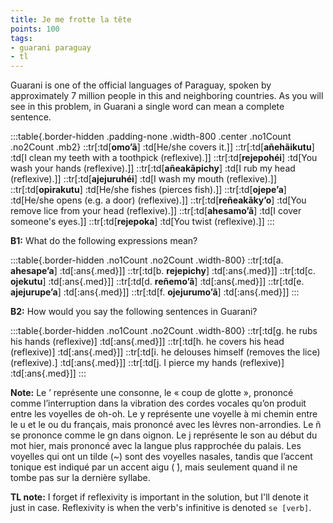 ```yaml
---
title: Je me frotte la tête
points: 100
tags:
- guarani paraguay 
- tl
---
```


Guarani is one of the official languages of Paraguay, spoken by approximately 7 million people in this and neighboring countries. As you will see in this problem, in Guarani a single word can mean a complete sentence.

:::table{.border-hidden .padding-none .width-800 .center .no1Count .no2Count .mb2}
::tr[:td[**omo’ã**] :td[He/she covers it.]]
::tr[:td[**añehãikutu**] :td[I clean my teeth with a toothpick (reflexive).]]
::tr[:td[**rejepohéi**] :td[You wash your hands (reflexive).]]
::tr[:td[**añeakãpichy**] :td[I rub my head (reflexive).]]
::tr[:td[**ajejuruhéi**] :td[I wash my mouth (reflexive).]]
::tr[:td[**opirakutu**] :td[He/she fishes (pierces fish).]]
::tr[:td[**ojepe’a**] :td[He/she opens (e.g. a door) (reflexive).]]
::tr[:td[**reñeakãky’o**] :td[You remove lice from your head (reflexive).]]
::tr[:td[**ahesamo’ã**] :td[I cover someone's eyes.]]
::tr[:td[**rejepoka**] :td[You twist (reflexive).]]
:::

**B1:** What do the following expressions mean?

:::table{.border-hidden .no1Count .no2Count .width-800}
::tr[:td[a. **ahesape’a**] :td[:ans{.med}]]
::tr[:td[b. **rejepichy**] :td[:ans{.med}]]
::tr[:td[c. **ojekutu**] :td[:ans{.med}]]
::tr[:td[d. **reñemo’ã**] :td[:ans{.med}]]
::tr[:td[e. **ajejurupe’a**] :td[:ans{.med}]]
::tr[:td[f. **ojejurumo’ã**] :td[:ans{.med}]]
:::

**B2:** How would you say the following sentences in Guarani?

:::table{.border-hidden .no1Count .no2Count .width-800}
::tr[:td[g. he rubs his hands (reflexive)] :td[:ans{.med}]]
::tr[:td[h. he covers his head (reflexive)] :td[:ans{.med}]]
::tr[:td[i. he delouses himself (removes the lice) (reflexive).] :td[:ans{.med}]]
::tr[:td[j. I pierce my hands (reflexive)] :td[:ans{.med}]]
:::

**Note:** Le ’ représente une consonne, le « coup de glotte », prononcé comme l’interruption dans la vibration des cordes vocales qu’on produit entre les voyelles de oh-oh. Le y représente une voyelle à mi chemin entre le u et le ou du français, mais prononcé avec les lèvres non-arrondies. Le ñ se prononce
comme le gn dans oignon. Le j représente le son au début du mot hier, mais prononcé avec la langue
plus rapprochée du palais. Les voyelles qui ont un tilde (~) sont des voyelles nasales, tandis que l’accent
tonique est indiqué par un accent aigu ( ́), mais seulement quand il ne tombe pas sur la dernière syllabe.

**TL note:** I forget if reflexivity is important in the solution, but I'll denote it just in case. Reflexivity is when the verb's infinitive is denoted `se [verb]`. 